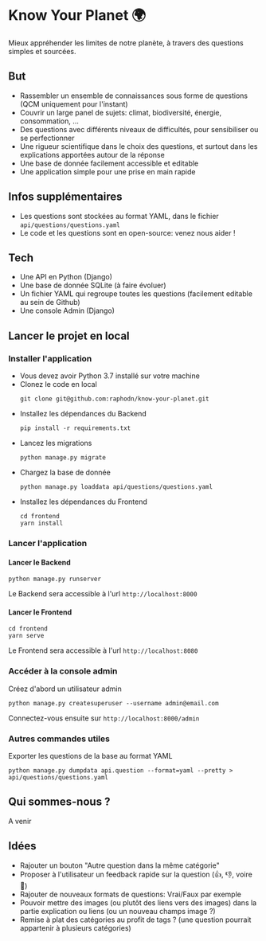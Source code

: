 # Know Your Planet 🌍

Mieux appréhender les limites de notre planète, à travers des questions simples et sourcées.

## But

- Rassembler un ensemble de connaissances sous forme de questions (QCM uniquement pour l'instant)
- Couvrir un large panel de sujets: climat, biodiversité, énergie, consommation, ...
- Des questions avec différents niveaux de difficultés, pour sensibiliser ou se perfectionner
- Une rigueur scientifique dans le choix des questions, et surtout dans les explications apportées autour de la réponse
- Une base de donnée facilement accessible et editable
- Une application simple pour une prise en main rapide

## Infos supplémentaires

- Les questions sont stockées au format YAML, dans le fichier `api/questions/questions.yaml`
- Le code et les questions sont en open-source: venez nous aider !

## Tech

- Une API en Python (Django)
- Une base de donnée SQLite (à faire évoluer)
- Un fichier YAML qui regroupe toutes les questions (facilement editable au sein de Github)
- Une console Admin (Django)

## Lancer le projet en local

### Installer l'application

- Vous devez avoir Python 3.7 installé sur votre machine
- Clonez le code en local
    ```
    git clone git@github.com:raphodn/know-your-planet.git
    ```
- Installez les dépendances du Backend
    ```
    pip install -r requirements.txt
    ```
- Lancez les migrations
    ```
    python manage.py migrate
    ```
- Chargez la base de donnée
    ```
    python manage.py loaddata api/questions/questions.yaml
    ```
- Installez les dépendances du Frontend
    ```
    cd frontend
    yarn install
    ```

### Lancer l'application

#### Lancer le Backend

```
python manage.py runserver
```

Le Backend sera accessible à l'url `http://localhost:8000`

#### Lancer le Frontend

```
cd frontend
yarn serve
```

Le Frontend sera accessible à l'url `http://localhost:8080`

### Accéder à la console admin

Créez d'abord un utilisateur admin
```
python manage.py createsuperuser --username admin@email.com
```

Connectez-vous ensuite sur `http://localhost:8000/admin`

### Autres commandes utiles

Exporter les questions de la base au format YAML
```
python manage.py dumpdata api.question --format=yaml --pretty > api/questions/questions.yaml
```

## Qui sommes-nous ?

A venir

## Idées

- Rajouter un bouton "Autre question dans la même catégorie"
- Proposer à l'utilisateur un feedback rapide sur la question (👍, 👎, voire 💬)
- Rajouter de nouveaux formats de questions: Vrai/Faux par exemple
- Pouvoir mettre des images (ou plutôt des liens vers des images) dans la partie explication ou liens (ou un nouveau champs image ?)
- Remise à plat des catégories au profit de tags ? (une question pourrait appartenir à plusieurs catégories)